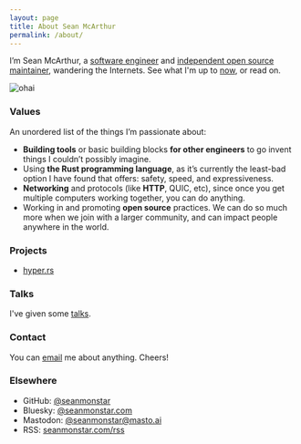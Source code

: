 ```yaml
---
layout: page
title: About Sean McArthur
permalink: /about/
---
```


I’m Sean McArthur, a [software engineer](https://github.com/seanmonstar) and [independent open source maintainer](/blog/independent-open-source-maintainer), wandering the Internets. See what I'm up to [now](/now), or read on.

![ohai](https://64.media.tumblr.com/tumblr_lew0l8No7A1qzek7l.jpg)

### Values

An unordered list of the things I’m passionate about:

- **Building tools** or basic building blocks **for other engineers** to go invent things I couldn’t possibly imagine.
- Using **the Rust programming language**, as it’s currently the least-bad option I have found that offers: safety, speed, and expressiveness.
- **Networking** and protocols (like **HTTP**, QUIC, etc), since once you get multiple computers working together, you can do anything.
- Working in and promoting **open source** practices. We can do so much more when we join with a larger community, and can impact people anywhere in the world.

### Projects

- [hyper.rs](http://hyper.rs)

### Talks

I've given some [talks](/talks).

### Contact

You can [email](mailto:sean@seanmonstar.com) me about anything. Cheers!

### Elsewhere

- GitHub: [@seanmonstar](https://github.com/seanmonstar)
- Bluesky: [@seanmonstar.com](https://bsky.app/profile/seanmonstar.com)
- Mastodon: [@seanmonstar@masto.ai](https://masto.ai/@seanmonstar)
- RSS: [seanmonstar.com/rss](https://seanmonstar.com/rss)

